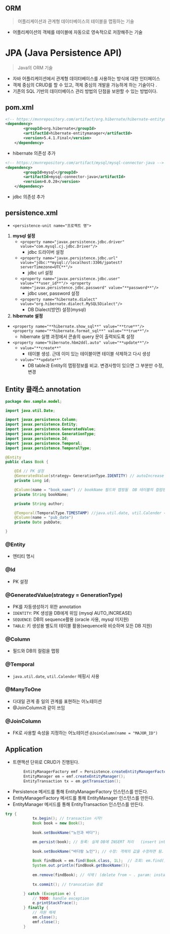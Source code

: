 ## ORM

> 어플리케이션과 관계형 데이터베이스의 테이블을 맵핑하는 기술
> 
- 어플리케이션의 객체를 테이블에 자동으로 영속적으로 저장해주는 기술

# JPA (Java Persistence API)

> Java의 ORM 기술
> 
- 자바 어플리케이션에서 관계형 데이터베이스를 사용하는 방식에 대한 인터페이스
- 객체 중심의 CRUD를 할 수 있고, 객체 중심의 개발을 가능하게 하는 기술이다 .
- 기존의 SQL 기반의 데이터베이스 관리 방법의 단점을 보완할 수 있는 방법이다.

## pom.xml

```xml
<!-- https://mvnrepository.com/artifact/org.hibernate/hibernate-entitymanager -->
<dependency>
	    <groupId>org.hibernate</groupId>
	    <artifactId>hibernate-entitymanager</artifactId>
	    <version>5.4.1.Final</version>
	</dependency>
```

- hibernate 의존성 추가

```xml
<!-- https://mvnrepository.com/artifact/mysql/mysql-connector-java -->
<dependency>
	    <groupId>mysql</groupId>
	    <artifactId>mysql-connector-java</artifactId>
	    <version>8.0.28</version>
	</dependency>
```

- jdbc 의존성 추가

## persistence.xml

- `<persistence-unit name="프로젝트 명">`
1. **mysql 설정**
    - `<property name="javax.persistence.jdbc.driver" value="com.mysql.cj.jdbc.Driver"/>`
        - jdbc 드라이버 설정
    - `<property name="javax.persistence.jdbc.url" value="jdbc:**mysql://localhost:3306/jpatest?serverTimezone=UTC**"/>`
        - jdbc url 설정
    - `<property name="javax.persistence.jdbc.user" value="**user_id**"/>
    <property name="javax.persistence.jdbc.password" value="**password**"/>`
        - jdbc user, password 설정
    - `<property name="hibernate.dialect" value="org.hibernate.dialect.MySQL5Dialect"/>`
        - DB Dialect(방언) 설정(mysql)
2. **hibernate 설정**
- `<property name="**hibernate.show_sql**" value="**true**"/>
<property name="**hibernate.format_sql**" value="**true**"/>`
    - hibernate 실행 과정에서 콘솔의 query 문이 출력되도록 설정
- `<property name="hibernate.hbm2ddl.auto" value="**update**"/>`
    - `value="**create**"`
        - 테이블 생성. 근데 이미 있는 테이블이면 테이블 삭제하고 다시 생성
    - `value="**update**"`
        - DB table과 Entity의 맵핑정보를 비교. 변경사항이 있으면 그 부분만 수정, 변경

## Entity 클래스 annotation

```java
package dev.sample.model;

import java.util.Date;

import javax.persistence.Column;
import javax.persistence.Entity;
import javax.persistence.GeneratedValue;
import javax.persistence.GenerationType;
import javax.persistence.Id;
import javax.persistence.Temporal;
import javax.persistence.TemporalType;

@Entity
public class Book {

	@Id // PK 설정
	@GeneratedValue(strategy= GenerationType.IDENTITY) // autoIncrease
	private Long id;

	@Column(name = "book_name") // bookName 필드와 맵핑될  DB 테이블의 컬럼명을 book_name으로 지정
	private String bookName;

	private String author;

	@Temporal(TemporalType.TIMESTAMP) //java.util.date, util.Calender 매핑시 사용
	@Column(name = "pub_date")
	private Date pubDate;

}
```

### @Entity

- 엔티티 명시

### @Id

- PK 설정

### @GeneratedValue(strategy = GenerationType)

- PK를 자동생성하기 위한 annotation
- `IDENTITY`: PK 생성을 DB에게 위임 (mysql AUTO_INCREASE)
- `SEQUENCE`:  DB의 sequence활용 (oracle 사용, mysql 미지원)
- `TABLE`: 키 생성용 별도의 테이블 활용(sequence와 비슷하며 모든 DB 지원)

### @Column

- 필드와 DB의 컬럼을 맵핑

### @Temporal

- `java.util.date`, `util.Calender` 매핑시 사용

### @ManyToOne

- 다대일 관계 중 일의 관계를 표현하는 어노테이션
- @JoinColumn과 같이 쓰임

### @JoinColumn

- FK로 사용할 속성을  지정하는 어노테이션 `@JoinColumn(name = "MAJOR_ID")`

## Application

- 트랜잭션 단위로 CRUD가 진행된다.

```java
		EntityManagerFactory emf = Persistence.createEntityManagerFactory("프로젝트 명");
		EntityManager em = emf.createEntityManager(); 
		EntityTransaction tx = em.getTransaction(); 
```

- Persistence 메서드를 통해 EntityManagerFactory 인스턴스를 만든다.
- EntityManagerFactory 메서드를 통해 EntityManager 인스턴스를 만든다.
- EntityManager  메서드를 통해 EntityTransaction  인스턴스를 만든다.

```java
try {	 
			tx.begin(); // transaction 시작!
			Book book = new Book();	
			
			book.setBookName("노인과 바다");

			em.persist(book); // 등록: 실제 DB에 INSERT 처리	(insert into book ~ )
			
			book.setBookName("바다랑 노인"); // 수정: 객체의 값을 수정하면 됨. (update ~ )
			
			Book findBook = em.find(Book.class, 1L);  // 조회: em.find() (select ~ )
			System.out.println(findBook.getBookName());
			
			em.remove(findBook); // 삭제ㅣ (delete from ~ . param: instance)
			
			tx.commit(); // transcation 종료

		} catch (Exception e) {
			// TODO: handle exception
			e.printStackTrace();
		} finally {
			// 자원 해제
			em.close(); 
			emf.close();
		}
```